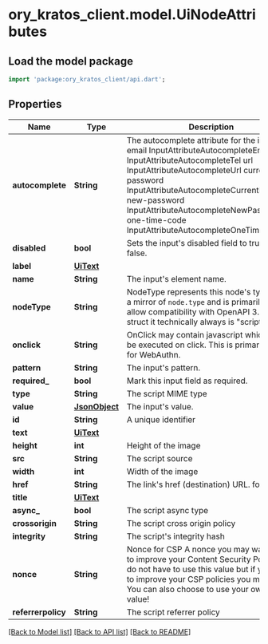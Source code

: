 # ory_kratos_client.model.UiNodeAttributes

## Load the model package
```dart
import 'package:ory_kratos_client/api.dart';
```

## Properties
Name | Type | Description | Notes
------------ | ------------- | ------------- | -------------
**autocomplete** | **String** | The autocomplete attribute for the input. email InputAttributeAutocompleteEmail tel InputAttributeAutocompleteTel url InputAttributeAutocompleteUrl current-password InputAttributeAutocompleteCurrentPassword new-password InputAttributeAutocompleteNewPassword one-time-code InputAttributeAutocompleteOneTimeCode | [optional] 
**disabled** | **bool** | Sets the input's disabled field to true or false. | 
**label** | [**UiText**](UiText.md) |  | [optional] 
**name** | **String** | The input's element name. | 
**nodeType** | **String** | NodeType represents this node's types. It is a mirror of `node.type` and is primarily used to allow compatibility with OpenAPI 3.0. In this struct it technically always is \"script\". | 
**onclick** | **String** | OnClick may contain javascript which should be executed on click. This is primarily used for WebAuthn. | [optional] 
**pattern** | **String** | The input's pattern. | [optional] 
**required_** | **bool** | Mark this input field as required. | [optional] 
**type** | **String** | The script MIME type | 
**value** | [**JsonObject**](.md) | The input's value. | [optional] 
**id** | **String** | A unique identifier | 
**text** | [**UiText**](UiText.md) |  | 
**height** | **int** | Height of the image | 
**src** | **String** | The script source | 
**width** | **int** | Width of the image | 
**href** | **String** | The link's href (destination) URL.  format: uri | 
**title** | [**UiText**](UiText.md) |  | 
**async_** | **bool** | The script async type | 
**crossorigin** | **String** | The script cross origin policy | 
**integrity** | **String** | The script's integrity hash | 
**nonce** | **String** | Nonce for CSP  A nonce you may want to use to improve your Content Security Policy. You do not have to use this value but if you want to improve your CSP policies you may use it. You can also choose to use your own nonce value! | 
**referrerpolicy** | **String** | The script referrer policy | 

[[Back to Model list]](../README.md#documentation-for-models) [[Back to API list]](../README.md#documentation-for-api-endpoints) [[Back to README]](../README.md)


